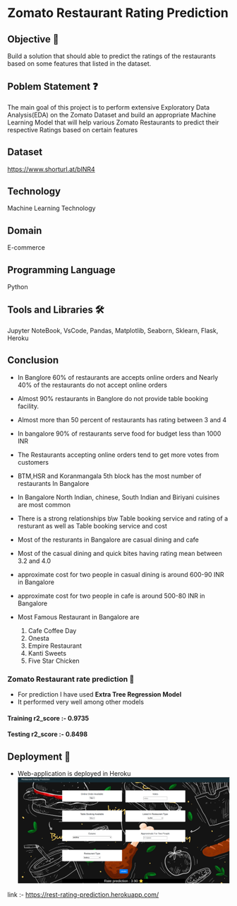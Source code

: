 # **Zomato Restaurant Rating Prediction**

## Objective 🎯

Build a solution that should able to predict the ratings of the
restaurants based on some features that listed in the dataset.


## Poblem Statement ❓

The main goal of this project is to perform extensive Exploratory Data Analysis(EDA) on
the Zomato Dataset and build an appropriate Machine Learning Model that will help
various Zomato Restaurants to predict their respective Ratings based on certain features

## Dataset 

https://www.shorturl.at/bINR4

## Technology 
Machine Learning Technology

## Domain 
E-commerce

## Programming Language 
Python

## Tools and Libraries 🛠
Jupyter NoteBook, VsCode, Pandas, Matplotlib, Seaborn, Sklearn, Flask, Heroku

## Conclusion 
- In Banglore 60% of restaurants are accepts online orders and Nearly 40% of the restaurants do not accept online orders

- Almost 90% restaurants in Banglore do not provide table booking facility.

- Almost more than 50 percent of restaurants has rating between 3 and 4

- In bangalore 90% of restaurants serve food for budget less than 1000 INR

- The Restaurants accepting online orders tend to get more votes from customers 

- BTM,HSR and Koranmangala 5th block has the most number of restaurants In Bangalore

- In Bangalore North Indian, chinese, South Indian and Biriyani cuisines are most common

- There is a strong relationships b\w Table booking service and rating of a resturant as well as Table booking service and cost

- Most of the resturants in Bangalore are casual dining and cafe

- Most of the casual dining and quick bites having rating mean between 3.2 and 4.0 

- approximate cost for two people in casual dining is around 600-90 INR in Bangalore

- approximate cost for two people in cafe is around 500-80 INR in Bangalore

- Most Famous Restaurant in Bangalore are 
  1. Cafe Coffee Day
  2. Onesta
  3. Empire Restaurant
  4. Kanti Sweets
  5. Five Star Chicken
  
### Zomato Restaurant rate prediction 🤖
  - For prediction I have used **Extra Tree Regression Model** 
  - It performed very well among other models 
  
  #### Training r2_score :- 0.9735
  #### Testing r2_score  :- 0.8498
 
## Deployment 🔗
- Web-application is deployed in Heroku
![plot](./web-app-screenshort.png)

link :- https://rest-rating-prediction.herokuapp.com/

